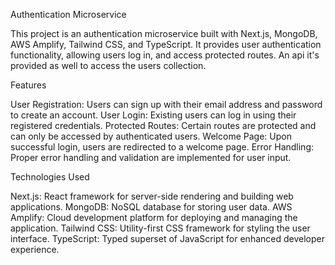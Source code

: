 
Authentication Microservice

This project is an authentication microservice built with Next.js, MongoDB, AWS Amplify, Tailwind CSS, and TypeScript. It provides user authentication functionality, allowing users log in, and access protected routes. An api it's provided as well to access the users collection.

Features

  User Registration: Users can sign up with their email address and password to create an account.
  User Login: Existing users can log in using their registered credentials.
  Protected Routes: Certain routes are protected and can only be accessed by authenticated users.
  Welcome Page: Upon successful login, users are redirected to a welcome page.
  Error Handling: Proper error handling and validation are implemented for user input.

Technologies Used

  Next.js: React framework for server-side rendering and building web applications.
  MongoDB: NoSQL database for storing user data.
  AWS Amplify: Cloud development platform for deploying and managing the application.
  Tailwind CSS: Utility-first CSS framework for styling the user interface.
  TypeScript: Typed superset of JavaScript for enhanced developer experience.



